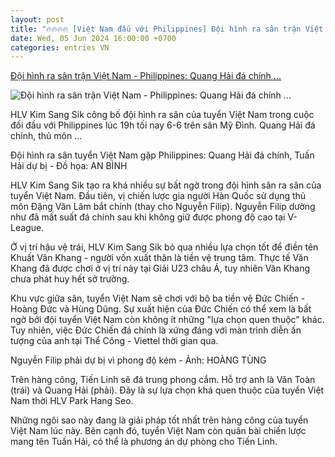 ```yaml
---
layout: post
title: "🔥🔥🔥🔥 [Việt Nam đấu với Philippines] Đội hình ra sân trận Việt Nam - Philippines: Quang Hải đá chính ..."
date: Wed, 05 Jun 2024 16:00:00 +0700
categories: entries VN
---
```

[Đội hình ra sân trận Việt Nam - Philippines: Quang Hải đá chính ...](https://tuoitre.vn/doi-hinh-ra-san-tran-viet-nam-philippines-quang-hai-da-chinh-nguyen-filip-du-bi-20240606174010072.htm)

![Đội hình ra sân trận Việt Nam - Philippines: Quang Hải đá chính ...](https://cdn1.tuoitre.vn/zoom/600_315/471584752817336320/2024/6/6/quang-hai-1708054949777316423860-39-63-1046-1987-crop-17176705928031722214131.jpg)

HLV Kim Sang Sik công bố đội hình ra sân của tuyển Việt Nam trong cuộc đối đầu với Philippines lúc 19h tối nay 6-6 trên sân Mỹ Đình. Quang Hải đá chính, thủ môn ...

Đội hình ra sân tuyển Việt Nam gặp Philippines: Quang Hải đá chính, Tuấn Hải dự bị - Đồ họa: AN BÌNH

HLV Kim Sang Sik tạo ra khá nhiều sự bất ngờ trong đội hình sân ra sân của tuyển Việt Nam. Đầu tiên, vị chiến lược gia người Hàn Quốc sử dụng thủ môn Đặng Văn Lâm bắt chính (thay cho Nguyễn Filip). Nguyễn Filip dường như đã mất suất đá chính sau khi không giữ được phong độ cao tại V-League.

Ở vị trí hậu vệ trái, HLV Kim Sang Sik bỏ qua nhiều lựa chọn tốt để điền tên Khuất Văn Khang - người vốn xuất thân là tiền vệ trung tâm. Thực tế Văn Khang đã được chơi ở vị trí này tại Giải U23 châu Á, tuy nhiên Văn Khang chưa phát huy hết sở trường.

Khu vực giữa sân, tuyển Việt Nam sẽ chơi với bộ ba tiền vệ Đức Chiến - Hoàng Đức và Hùng Dũng. Sự xuất hiện của Đức Chiến có thể xem là bất ngờ bởi đội tuyển Việt Nam còn không ít những "lựa chọn quen thuộc" khác. Tuy nhiên, việc Đức Chiến đá chính là xứng đáng với màn trình diễn ấn tượng của anh tại Thể Công - Viettel thời gian qua.

Nguyễn Filip phải dự bị vì phong độ kém - Ảnh: HOÀNG TÙNG

Trên hàng công, Tiến Linh sẽ đá trung phong cắm. Hỗ trợ anh là Văn Toàn (trái) và Quang Hải (phải). Đây là sự lựa chọn khá quen thuộc của tuyển Việt Nam thời HLV Park Hang Seo.

Những ngôi sao này đang là giải pháp tốt nhất trên hàng công của tuyển Việt Nam lúc này. Bên cạnh đó, tuyển Việt Nam còn quân bài chiến lược mang tên Tuấn Hải, có thể là phương án dự phòng cho Tiến Linh.

